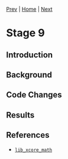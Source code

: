
[Prev](../stage8/index.md) | [Home](../intro.md) | [Next](../stage10/index.md)

# Stage 9

## Introduction

## Background

## Code Changes

## Results

## References

* [`lib_xcore_math`](https://github.com/xmos/lib_xcore_math)